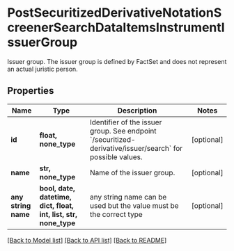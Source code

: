 # PostSecuritizedDerivativeNotationScreenerSearchDataItemsInstrumentIssuerGroup

Issuer group. The issuer group is defined by FactSet and does not represent an actual juristic person.

## Properties
Name | Type | Description | Notes
------------ | ------------- | ------------- | -------------
**id** | **float, none_type** | Identifier of the issuer group. See endpoint &#x60;/securitized-derivative/issuer/search&#x60; for possible values. | [optional] 
**name** | **str, none_type** | Name of the issuer group. | [optional] 
**any string name** | **bool, date, datetime, dict, float, int, list, str, none_type** | any string name can be used but the value must be the correct type | [optional]

[[Back to Model list]](../README.md#documentation-for-models) [[Back to API list]](../README.md#documentation-for-api-endpoints) [[Back to README]](../README.md)


